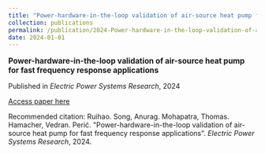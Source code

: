 ```yaml
---
title: "Power-hardware-in-the-loop validation of air-source heat pump for fast frequency response applications"
collection: publications
permalink: /publication/2024-Power-hardware-in-the-loop-validation-of-air-sourc
date: 2024-01-01
---
```

<p style="font-size: 1.1em; margin-bottom: 0.5em;"><b>Power-hardware-in-the-loop validation of air-source heat pump for fast frequency response applications</b></p>
<p style="margin-bottom: 0.5em;">Published in <em>Electric Power Systems Research</em>, 2024</p>
<p style="margin-bottom: 0.5em;"><a href="https://www.sciencedirect.com/science/article/pii/S0378779624006400" target="_blank">Access paper here</a></p>
<p>Recommended citation: Ruihao. Song, Anurag. Mohapatra, Thomas. Hamacher, Vedran. Perić. "Power-hardware-in-the-loop validation of air-source heat pump for fast frequency response applications". <em>Electric Power Systems Research</em>, 2024.</p>